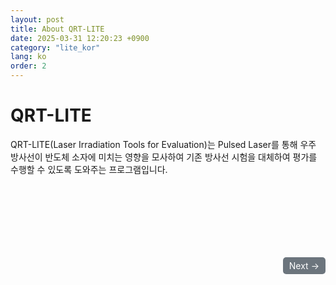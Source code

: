 ```yaml
---
layout: post
title: About QRT-LITE
date: 2025-03-31 12:20:23 +0900
category: "lite_kor"
lang: ko
order: 2
---
```


# QRT-LITE 

QRT-LITE(Laser Irradiation Tools for Evaluation)는 Pulsed Laser를 통해 우주 방사선이 반도체 소자에 미치는 영향을 모사하여 기존 방사선 시험을 대체하여 평가를 수행할 수 있도록 도와주는 프로그램입니다.

<br/>
<div align="right" style="margin-top: 100px;">
  <a href="/manuals/manuals_lite_kor/Chapter 1-1/"  class="btn btn-primary" style="display: inline-block; padding: 5px 10px; background-color: #6c757d; color: white; text-decoration: none; border-radius: 5px;">
    Next →
  </a>
</div>